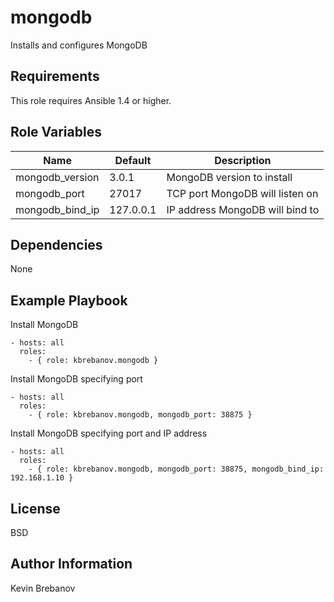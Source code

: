 mongodb
=======

Installs and configures MongoDB

Requirements
------------

This role requires Ansible 1.4 or higher.

Role Variables
--------------

| Name            | Default   | Description                     |
|-----------------|-----------|---------------------------------|
| mongodb_version | 3.0.1     | MongoDB version to install      |
| mongodb_port    | 27017     | TCP port MongoDB will listen on |
| mongodb_bind_ip | 127.0.0.1 | IP address MongoDB will bind to |

Dependencies
------------

None

Example Playbook
----------------

Install MongoDB
```
- hosts: all
  roles:
    - { role: kbrebanov.mongodb }
```

Install MongoDB specifying port
```
- hosts: all
  roles:
    - { role: kbrebanov.mongodb, mongodb_port: 38875 }
```

Install MongoDB specifying port and IP address
```
- hosts: all
  roles:
    - { role: kbrebanov.mongodb, mongodb_port: 38875, mongodb_bind_ip: 192.168.1.10 }
```

License
-------

BSD

Author Information
------------------

Kevin Brebanov
